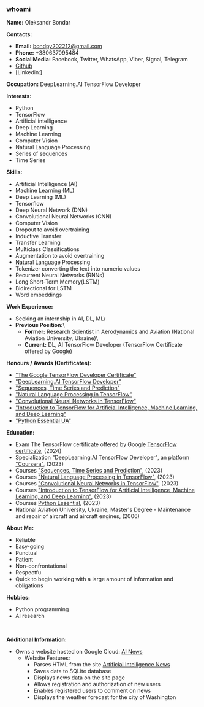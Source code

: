 ### whoami


**Name:** Oleksandr Bondar 

**Contacts:**
* **Email:** bondpy202212@gmail.com
* **Phone:** +380637095484
* **Social Media:** Facebook, Twitter, WhatsApp, Viber, Signal, Telegram
* [Github]( https://github.com/bondpy202212)
* [Linkedin:]


**Occupation:** DeepLearning.AI TensorFlow Developer  

**Interests:**
* Python
* TensorFlow
* Artificial intelligence 
* Deep Learning 
* Machine Learning 
* Computer Vision
* Natural Language Processing
* Series of sequences
* Time Series

**Skills:**
* Artificial Intelligence (AI)
* Machine Learning (ML)
* Deep Learning (ML)
* Tensorflow
* Deep Neural Network (DNN)
* Convolutional Neural Networks (CNN)
* Computer Vision
* Dropout to avoid overtraining
* Inductive Transfer
* Transfer Learning
* Multiclass Classifications
* Augmentation to avoid overtraining
* Natural Language Processing
* Tokenizer converting the text into numeric values
* Recurrent Neural Networks (RNNs)
* Long Short-Term Memory(LSTM)
* Bidirectional for LSTM
* Word embeddings 

**Work Experience:**  
* Seeking an internship in AI,  DL,  ML\
* **Previous Position:**\
  * **Former:** Research Scientist in Aerodynamics and Aviation (National Aviation University, Ukraine)\
  * **Current:**  DL, AI  TensorFlow Developer (TensorFlow Certificate offered by Google)

**Honours / Awards (Certificates):**
* ["The Google TensorFlow Developer Certificate"](https://www.credential.net/a05c1f58-662c-4551-a2aa-567c188f7556)
* ["DeepLearning.AI TensorFlow Developer"](https://coursera.org/share/57dd1debf3232d4752db67d75ed8d51b)
* ["Sequences, Time Series and Prediction"](https://coursera.org/share/a2d99c0589dba0b36384b5dd35653628)
* ["Natural Language Processing in TensorFlow"](https://coursera.org/share/9e09b10a498bc9de624c5124094963ab)
* ["Convolutional Neural Networks in TensorFlow"](https://coursera.org/share/36402e80133bef8d5cc8b56b923edf7f)
* ["Introduction to TensorFlow for Artificial Intelligence, Machine Learning, and Deep Learning"](https://coursera.org/share/c9bed23cab7ebfe7ee5eacc683b6caf6)
* ["Python Essential UA"](https://testprovider.com/ua/search-certificate/TP10093516)

**Education:**
* Exam The TensorFlow certificate offered by Google [TensorFlow certificate](https://www.tensorflow.org/certificate), (2024)
* Specialization "DeepLearning.AI TensorFlow Developer", an platform ["Coursera"](https://www.coursera.org), (2023)
*  Courses ["Sequences, Time Series and Prediction"](https://www.coursera.org/learn/tensorflow-sequences-time-series-and-prediction), (2023)
*  Courses [ "Natural Language Processing in TensorFlow"](https://www.coursera.org/learn/natural-language-processing-tensorflow), (2023)
*  Courses ["Convolutional Neural Networks in TensorFlow"](https://www.coursera.org/learn/convolutional-neural-networks-tensorflow), (2023)
*  Courses [ "Introduction to TensorFlow for Artificial Intelligence, Machine Learning, and Deep Learning"](https://www.coursera.org/learn/introduction-tensorflow), (2023)
*  Courses [ Python Essential](https://itvdn.com/ua/video/python-essential), (2023)
*  National Aviation University, Ukraine, Master's Degree - Maintenance and repair of aircraft and aircraft engines, (2006)


**About Me:**
* Reliable
* Easy-going
* Punctual
* Patient
* Non-confrontational
* Respectfu
* Quick to begin working with a large amount of information and obligations


**Hobbies:**
* Python programming
* AI research
<br>

**Additional Information:**

* Owns a website hosted on Google Cloud: [AI News](https://35.197.36.43)
  * Website Features:
    * Parses HTML from the site [Artificial Intelligence News](https://www.artificialintelligence-news.com)
    * Saves data to SQLite database
    * Displays news data on the site page
    * Allows registration and authorization of new users
    * Enables registered users to comment on news
    * Displays the weather forecast for the city of Washington

<!--
**bondpy202212/bondpy202212** is a ✨ _special_ ✨ repository because its `README.md` (this file) appears on your GitHub profile.

Here are some ideas to get you started:

- 🔭 I’m currently working on ...
- 🌱 I’m currently learning ...
- 👯 I’m looking to collaborate on ...
- 🤔 I’m looking for help with ...
- 💬 Ask me about ...
- 📫 How to reach me: ...
- 😄 Pronouns: ...
- ⚡ Fun fact: ...
-->
